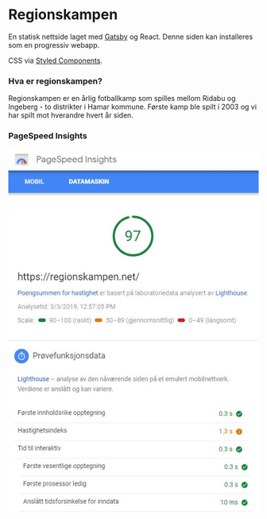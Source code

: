 # Regionskampen

En statisk nettside laget med [Gatsby](https://www.gatsbyjs.org) og React. Denne siden kan installeres som en progressiv webapp.

CSS via [Styled Components](https://www.styled-components.com/).

### Hva er regionskampen?

Regionskampen er en årlig fotballkamp som spilles mellom Ridabu og Ingeberg - to distrikter i Hamar kommune. Første kamp ble spilt i 2003 og vi har spilt mot hverandre hvert år siden.

### PageSpeed Insights

![PageSpeed Insight 3. mars 2019](assets/pagespeedinsights030319.JPG)